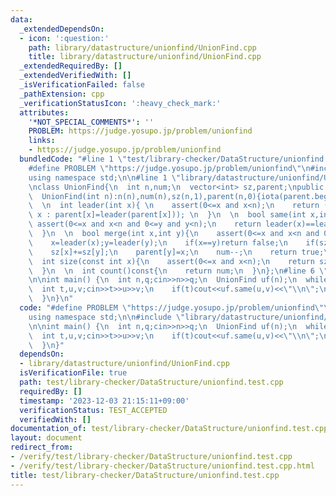 ```yaml
---
data:
  _extendedDependsOn:
  - icon: ':question:'
    path: library/datastructure/unionfind/UnionFind.cpp
    title: library/datastructure/unionfind/UnionFind.cpp
  _extendedRequiredBy: []
  _extendedVerifiedWith: []
  _isVerificationFailed: false
  _pathExtension: cpp
  _verificationStatusIcon: ':heavy_check_mark:'
  attributes:
    '*NOT_SPECIAL_COMMENTS*': ''
    PROBLEM: https://judge.yosupo.jp/problem/unionfind
    links:
    - https://judge.yosupo.jp/problem/unionfind
  bundledCode: "#line 1 \"test/library-checker/DataStructure/unionfind.test.cpp\"\n\
    #define PROBLEM \"https://judge.yosupo.jp/problem/unionfind\"\n#include <bits/stdc++.h>\n\
    using namespace std;\n\n#line 1 \"library/datastructure/unionfind/UnionFind.cpp\"\
    \nclass UnionFind{\n  int n,num;\n  vector<int> sz,parent;\npublic:\n  UnionFind()=default;\n\
    \  UnionFind(int n):n(n),num(n),sz(n,1),parent(n,0){iota(parent.begin(),parent.end(),0);}\n\
    \  \n  int leader(int x){ \n    assert(0<=x and x<n);\n    return (x==parent[x]?\
    \ x : parent[x]=leader(parent[x])); \n  }\n  \n  bool same(int x,int y){\n   \
    \ assert(0<=x and x<n and 0<=y and y<n);\n    return leader(x)==leader(y); \n\
    \  }\n  \n  bool merge(int x,int y){\n    assert(0<=x and x<n and 0<=y and y<n);\n\
    \    x=leader(x);y=leader(y);\n    if(x==y)return false;\n    if(sz[x]<sz[y])swap(x,y);\n\
    \    sz[x]+=sz[y];\n    parent[y]=x;\n    num--;\n    return true;\n  }\n  \n\
    \  int size(const int x){\n    assert(0<=x and x<n);\n    return sz[leader(x)];\n\
    \  }\n  \n  int count()const{\n    return num;\n  }\n};\n#line 6 \"test/library-checker/DataStructure/unionfind.test.cpp\"\
    \n\nint main() {\n  int n,q;cin>>n>>q;\n  UnionFind uf(n);\n  while(q--){\n  \
    \  int t,u,v;cin>>t>>u>>v;\n    if(t)cout<<uf.same(u,v)<<\"\\n\";\n    else uf.merge(u,v);\n\
    \  }\n}\n"
  code: "#define PROBLEM \"https://judge.yosupo.jp/problem/unionfind\"\n#include <bits/stdc++.h>\n\
    using namespace std;\n\n#include \"library/datastructure/unionfind/UnionFind.cpp\"\
    \n\nint main() {\n  int n,q;cin>>n>>q;\n  UnionFind uf(n);\n  while(q--){\n  \
    \  int t,u,v;cin>>t>>u>>v;\n    if(t)cout<<uf.same(u,v)<<\"\\n\";\n    else uf.merge(u,v);\n\
    \  }\n}"
  dependsOn:
  - library/datastructure/unionfind/UnionFind.cpp
  isVerificationFile: true
  path: test/library-checker/DataStructure/unionfind.test.cpp
  requiredBy: []
  timestamp: '2023-12-03 21:15:11+09:00'
  verificationStatus: TEST_ACCEPTED
  verifiedWith: []
documentation_of: test/library-checker/DataStructure/unionfind.test.cpp
layout: document
redirect_from:
- /verify/test/library-checker/DataStructure/unionfind.test.cpp
- /verify/test/library-checker/DataStructure/unionfind.test.cpp.html
title: test/library-checker/DataStructure/unionfind.test.cpp
---
```

